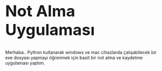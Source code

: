 <h1 style="font-size: 50px">Not Alma Uygulaması</h1>
<p>Merhaba.. Python kullanarak windows ve mac cihazlarda çalışabilecek bir exe dosyası yapmayı öğrenmek için basit bir not alma ve kaydetme uygulaması yaptım.</p>
